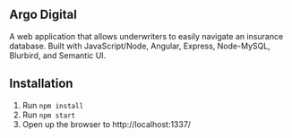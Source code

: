 ## Argo Digital

A web application that allows underwriters to easily navigate an insurance database. Built with JavaScript/Node, Angular, Express, Node-MySQL, Blurbird, and Semantic UI.

## Installation

1. Run `npm install`
2. Run `npm start`
3. Open up the browser to http://localhost:1337/
